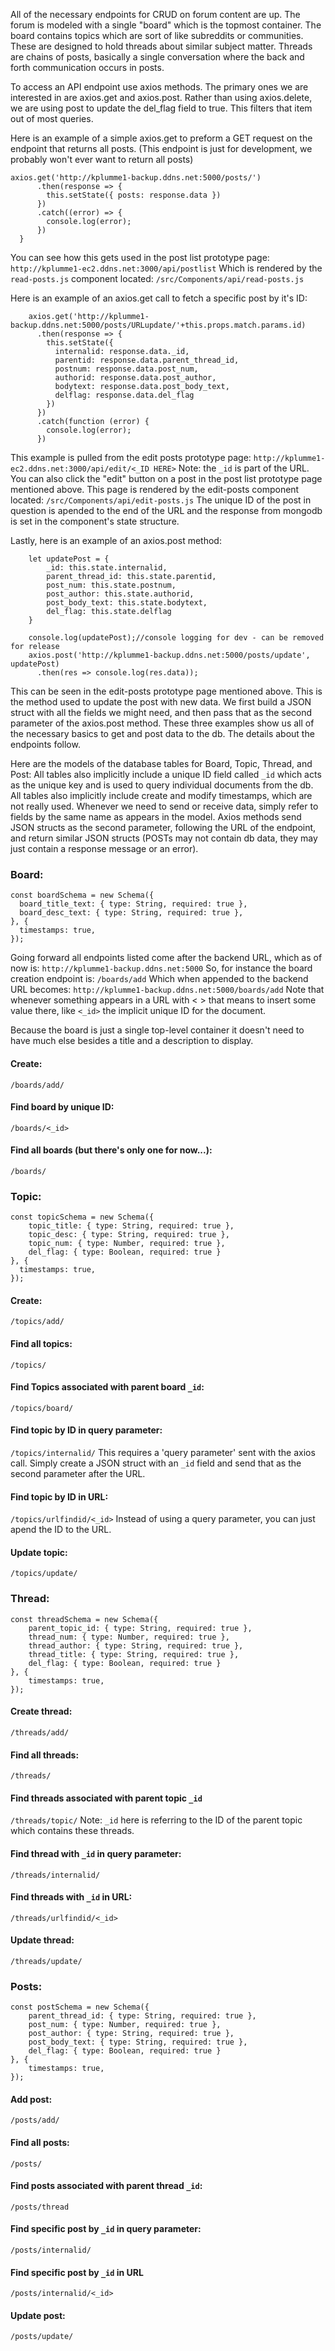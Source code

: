 All of the necessary endpoints for CRUD on forum content are up. The forum is modeled with a single "board" which is the topmost container. The board contains topics which are sort of like subreddits or communities. These are designed to hold threads about similar subject matter. Threads are chains of posts, basically a single conversation where the back and forth communication occurs in posts.

To access an API endpoint use axios methods. The primary ones we are interested in are axios.get and axios.post. Rather than using axios.delete, we are using post to update the del_flag field to true. This filters that item out of most queries.

Here is an example of a simple axios.get to preform a GET request on the endpoint that returns all posts. (This endpoint is just for development, we probably won't ever want to return all posts)

```
axios.get('http://kplumme1-backup.ddns.net:5000/posts/')
      .then(response => {
        this.setState({ posts: response.data })
      })
      .catch((error) => {
        console.log(error);
      })
  }
  ```
  
You can see how this gets used in the post list prototype page:
`http://kplumme1-ec2.ddns.net:3000/api/postlist`
Which is rendered by the `read-posts.js` component located:
`/src/Components/api/read-posts.js`

Here is an example of an axios.get call to fetch a specific post by it's ID:
```
    axios.get('http://kplumme1-backup.ddns.net:5000/posts/URLupdate/'+this.props.match.params.id)
      .then(response => {
        this.setState({
          internalid: response.data._id,
          parentid: response.data.parent_thread_id,
          postnum: response.data.post_num,
          authorid: response.data.post_author,
          bodytext: response.data.post_body_text,
          delflag: response.data.del_flag
        })   
      })
      .catch(function (error) {
        console.log(error);
      })
```

This example is pulled from the edit posts prototype page:
`http://kplumme1-ec2.ddns.net:3000/api/edit/<_ID HERE>` Note: the `_id` is part of the URL. You can also click the "edit" button on a post in the post list prototype page mentioned above.
This page is rendered by the edit-posts component located:
`/src/Components/api/edit-posts.js`
The unique ID of the post in question is apended to the end of the URL and the response from mongodb is set in the component's state structure.

Lastly, here is an example of an axios.post method:
```
    let updatePost = {
        _id: this.state.internalid,
        parent_thread_id: this.state.parentid,
        post_num: this.state.postnum,
        post_author: this.state.authorid,
        post_body_text: this.state.bodytext,
        del_flag: this.state.delflag
    }

    console.log(updatePost);//console logging for dev - can be removed for release
    axios.post('http://kplumme1-backup.ddns.net:5000/posts/update', updatePost)
      .then(res => console.log(res.data));
```
This can be seen in the edit-posts prototype page mentioned above. This is the method used to update the post with new data.
We first build a JSON struct with all the fields we might need, and then pass that as the second parameter of the axios.post method. These three examples show us all of the necessary basics to get and post data to the db. The details about the endpoints follow.


Here are the models of the database tables for Board, Topic, Thread, and Post:
All tables also implicitly include a unique ID field called `_id` which acts as the unique key and is used to query individual documents from the db.
All tables also implicitly include create and modify timestamps, which are not really used.
Whenever we need to send or receive data, simply refer to fields by the same name as appears in the model.
Axios methods send JSON structs as the second parameter, following the URL of the endpoint, and return similar JSON structs (POSTs may not contain db data, they may just contain a response message or an error).


### Board:
```
const boardSchema = new Schema({
  board_title_text: { type: String, required: true },
  board_desc_text: { type: String, required: true },
}, {
  timestamps: true,
});
```

Going forward all endpoints listed come after the backend URL, which as of now is:
`http://kplumme1-backup.ddns.net:5000`
So, for instance the board creation endpoint is:
`/boards/add`
Which when appended to the backend URL becomes:
`http://kplumme1-backup.ddns.net:5000/boards/add`
Note that whenever something appears in a URL with < > that means to insert some value there, like `<_id>` the implicit unique ID for the document.

Because the board is just a single top-level container it doesn't need to have much else besides a title and a description to display.

#### Create:
`/boards/add/`

#### Find board by unique ID:
`/boards/<_id>`

#### Find all boards (but there's only one for now...):
`/boards/`


### Topic:
```
const topicSchema = new Schema({
    topic_title: { type: String, required: true },
    topic_desc: { type: String, required: true },
    topic_num: { type: Number, required: true },
    del_flag: { type: Boolean, required: true }    
}, {
  timestamps: true,
});
```

#### Create:
`/topics/add/`

#### Find all topics:
`/topics/`

#### Find Topics associated with parent board `_id`:
`/topics/board/`

#### Find topic by ID in query parameter:
`/topics/internalid/`
This requires a 'query parameter' sent with the axios call. Simply create a JSON struct with an `_id` field and send that as the second parameter after the URL. 

#### Find topic by ID in URL:
`/topics/urlfindid/<_id>`
Instead of using a query parameter, you can just apend the ID to the URL.

#### Update topic:
`/topics/update/`


### Thread:
```
const threadSchema = new Schema({
    parent_topic_id: { type: String, required: true },
    thread_num: { type: Number, required: true },
    thread_author: { type: String, required: true },
    thread_title: { type: String, required: true },
    del_flag: { type: Boolean, required: true }    
}, {
    timestamps: true,
});
```
#### Create thread:
`/threads/add/`

#### Find all threads:
`/threads/`

#### Find threads associated with parent topic `_id`
`/threads/topic/`
Note: `_id` here is referring to the ID of the parent topic which contains these threads. 

#### Find thread with `_id` in query parameter:
`/threads/internalid/`

#### Find threads with `_id` in URL:
`/threads/urlfindid/<_id>`

#### Update thread:
`/threads/update/`



### Posts:
```
const postSchema = new Schema({
    parent_thread_id: { type: String, required: true },
    post_num: { type: Number, required: true },
    post_author: { type: String, required: true },
    post_body_text: { type: String, required: true },
    del_flag: { type: Boolean, required: true }
}, {
    timestamps: true,
});
```

#### Add post:
`/posts/add/`

#### Find all posts:
`/posts/`

#### Find posts associated with parent thread `_id`:
`/posts/thread`

#### Find specific post by `_id` in query parameter:
`/posts/internalid/`

#### Find specific post by `_id` in URL
`/posts/internalid/<_id>`

#### Update post:
`/posts/update/`
